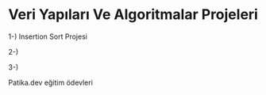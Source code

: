# Veri Yapıları Ve Algoritmalar Projeleri 
1-) Insertion Sort Projesi

2-)

3-)

Patika.dev eğitim ödevleri

